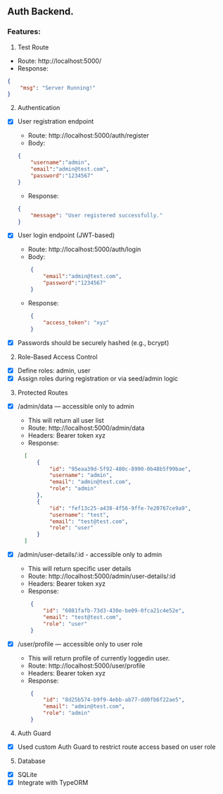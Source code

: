 ## Auth Backend.
### Features:
1. Test Route
* Route: http://localhost:5000/
* Response: 
```json
{
	"msg": "Server Running!"
}
```
2. Authentication
- [x] User registration endpoint
    * Route: http://localhost:5000/auth/register
    * Body:
    ```json
    {
        "username":"admin",
        "email":"admin@test.com",
        "password":"1234567"
    }
    ```
    * Response:
    ```json
    {
        "message": "User registered successfully."
    }
    ```
- [x] User login endpoint (JWT-based)
    * Route: http://localhost:5000/auth/login
    * Body:
    ```json
        {
            "email":"admin@test.com",
            "password":"1234567"
        }
    ```
    * Response:
    ```json
        {
            "access_token": "xyz"
        }
    ```

- [x] Passwords should be securely hashed (e.g., bcrypt)

2. Role-Based Access Control

- [x] Define roles: admin, user
- [x] Assign roles during registration or via seed/admin logic

3. Protected Routes
- [x] /admin/data — accessible only to admin
  * This will return all user list
  * Route: http://localhost:5000/admin/data
  * Headers: Bearer token xyz
  * Response:
  ```json
    [
        {
            "id": "95eaa39d-5f92-480c-8990-0b48b5f99bae",
            "username": "admin",
            "email": "admin@test.com",
            "role": "admin"
        },
        {
            "id": "fef13c25-a438-4f56-9ffe-7e20767ce9a9",
            "username": "test",
            "email": "test@test.com",
            "role": "user"
        }
    ]
    ```
- [x] /admin/user-details/:id - accessible only to admin
    * This will return specific user details
    * Route: http://localhost:5000/admin/user-details/:id
    * Headers: Bearer token xyz
    * Response:
    ```json
        {
            "id": "6081fafb-73d3-430e-be09-0fca21c4e52e",
            "email": "test@test.com",
            "role": "user"
        }
    ```

- [x] /user/profile — accessible only to user role
    * This will return profile of currently loggedin user.
    * Route: http://localhost:5000/user/profile
    * Headers: Bearer token xyz
    * Response:
    ```json
        {
            "id": "8d25b574-b9f9-4ebb-ab77-dd0fb6f22ae5",
            "email": "admin@test.com",
            "role": "admin"
        }
    ```


4. Auth Guard
- [x] Used custom Auth Guard to restrict route access based on user role

5. Database
- [x] SQLite
- [x] Integrate with TypeORM